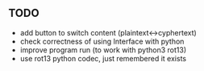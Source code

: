 TODO
---

- add button to switch content (plaintext<->cyphertext)
- check correctness of using Interface with python
- improve program run (to work with python3 rot13)
- use rot13 python codec, just remembered it exists
